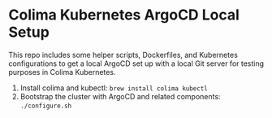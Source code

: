# Colima Kubernetes ArgoCD Local Setup

This repo includes some helper scripts, Dockerfiles, and Kubernetes configurations to get a local ArgoCD set up with a local Git server for testing purposes in Colima Kubernetes.

1. Install colima and kubectl: `brew install colima kubectl`
1. Bootstrap the cluster with ArgoCD and related components: `./configure.sh`